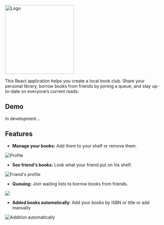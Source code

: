 <img alt="Logo" src="https://storage.yandexcloud.net/bs-logos/Logo-Large.png" width="225">

This React application helps you create a local book club. Share your personal library, borrow books from friends by joining a queue, and stay up-to-date on everyone’s current reads.

## Demo

In development...

## Features

* **Manage your books:** Add them to your shelf or remove them.

![Profile](https://github.com/user-attachments/assets/4088b8c5-806d-4776-8711-27ed2fad32f0)

*   **See friend's books:** Look what your friend put on his shelf.

![Friend's profile](https://github.com/user-attachments/assets/f6e12ded-0916-447a-b8db-3e32251df1b3)

*   **Queuing:** Join waiting lists to borrow books from friends.

![](https://github.com/user-attachments/assets/a1b15f45-7e5e-48de-9cff-0dd94d0a3e25)

*   **Added books automatically**: Add your books by ISBN or title or add manually

![Addition automatically](https://github.com/user-attachments/assets/4a267f00-0b51-4a3e-9fdb-dd8109b43cfd)

